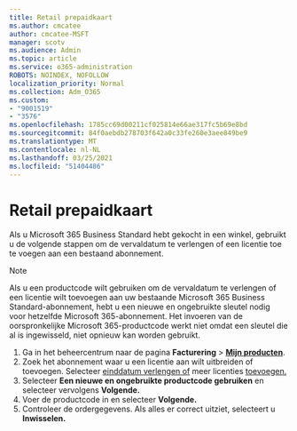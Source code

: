```yaml
---
title: Retail prepaidkaart
ms.author: cmcatee
author: cmcatee-MSFT
manager: scotv
ms.audience: Admin
ms.topic: article
ms.service: o365-administration
ROBOTS: NOINDEX, NOFOLLOW
localization_priority: Normal
ms.collection: Adm_O365
ms.custom:
- "9001519"
- "3576"
ms.openlocfilehash: 1785cc69d00211cf025814e66ae317fc5b69e8bd
ms.sourcegitcommit: 84f0aebdb278703f642a0c33fe260e3aee849be9
ms.translationtype: MT
ms.contentlocale: nl-NL
ms.lasthandoff: 03/25/2021
ms.locfileid: "51404486"
---
```

# <a name="retail-prepaid-card"></a>Retail prepaidkaart

Als u Microsoft 365 Business Standard hebt gekocht in een winkel, gebruikt u de volgende stappen om de vervaldatum te verlengen of een licentie toe te voegen aan een bestaand abonnement.

> [!NOTE]
> Als u een productcode wilt gebruiken om de vervaldatum te verlengen of een licentie wilt toevoegen aan uw bestaande Microsoft 365 Business Standard-abonnement, hebt u een nieuwe en ongebruikte sleutel nodig voor hetzelfde Microsoft 365-abonnement. Het invoeren van de oorspronkelijke Microsoft 365-productcode werkt niet omdat een sleutel die al is ingewisseld, niet opnieuw kan worden gebruikt.

1. Ga in het beheercentrum naar de pagina **Facturering** > **[Mijn producten](https://go.microsoft.com/fwlink/p/?linkid=842054)**.
2. Zoek het abonnement waar u een licentie aan wilt uitbreiden of toevoegen. Selecteer [einddatum verlengen of](https://go.microsoft.com/fwlink/p/?linkid=842054) meer licenties [toevoegen.](https://go.microsoft.com/fwlink/p/?linkid=842054)
3. Selecteer **Een nieuwe en ongebruikte productcode gebruiken** en selecteer vervolgens **Volgende.**
4. Voer de productcode in en selecteer **Volgende.**
5. Controleer de ordergegevens. Als alles er correct uitziet, selecteert u **Inwisselen.**